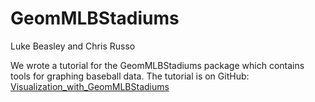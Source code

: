 
# GeomMLBStadiums

Luke Beasley and Chris Russo

We wrote a tutorial for the GeomMLBStadiums package which contains tools for graphing baseball data. The tutorial is on GitHub: [Visualization_with_GeomMLBStadiums](https://github.com/cfrusso/Visualization_with_GeomMLBStadiums/blob/master/geommlbstadiums_tutorial.md)

